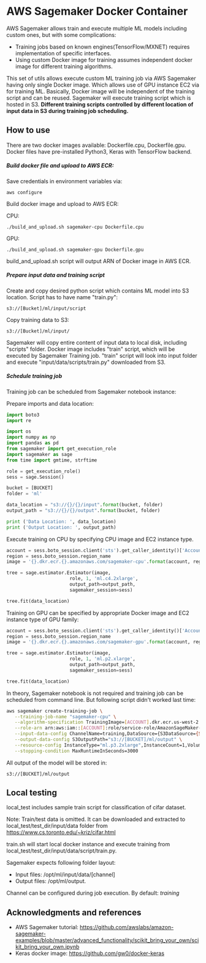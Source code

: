# AWS Sagemaker Docker Container

AWS Sagemaker allows train and execute multiple ML models including custom ones, but with some complications:
* Training jobs based on known engines(TensorFlow/MXNET) requires implementation of specific interfaces.
* Using custom Docker image for training assumes independent docker image for different training algorithms.

This set of utils allows execute custom ML training job via AWS Sagemaker having only single Docker image. Which allows use of GPU instance EC2 via for training ML.
Basically, Docker image will be independent of the training script and can be reused.
Sagemaker will execute training script which is hosted in S3. **Different training scripts controlled by different location of input data in S3 during training job scheduling.**

## How to use

There are two docker images available: Dockerfile.cpu, Dockerfile.gpu.
Docker files have pre-installed Python3, Keras with TensorFlow backend.

##### Build docker file and upload to AWS ECR:

Save credentials in environment variables via:
```
aws configure
```

Build docker image and upload to AWS ECR:

CPU:
```
./build_and_upload.sh sagemaker-cpu Dockerfile.cpu
```

GPU:
```
./build_and_upload.sh sagemaker-gpu Dockerfile.gpu
```

build_and_upload.sh script will output ARN of Docker image in AWS ECR.

##### Prepare input data and training script

Create and copy desired python script which contains ML model into S3 location. Script has to have name "train.py":
```
s3://[Bucket]/ml/input/script
```

Copy training data to S3:
```
s3://[Bucket]/ml/input/
```

Sagemaker will copy entire content of input data to local disk, including "scripts" folder.
Docker image includes "train" script, which will be executed by Sagemaker Training job.
"train" script will look into input folder and execute "input/data/scripts/train.py" downloaded from S3.

##### Schedule training job

Training job can be scheduled from Sagemaker notebook instance:

Prepare imports and data location:
```python
import boto3
import re

import os
import numpy as np
import pandas as pd
from sagemaker import get_execution_role
import sagemaker as sage
from time import gmtime, strftime

role = get_execution_role()
sess = sage.Session()

bucket = [BUCKET]
folder = 'ml'

data_location = "s3://{}/{}/input".format(bucket, folder)
output_path = "s3://{}/{}/output".format(bucket, folder)

print ('Data Location: ', data_location)
print ('Output Location: ', output_path)
```

Execute training on CPU by specifying CPU image and EC2 instance type.
```python
account = sess.boto_session.client('sts').get_caller_identity()['Account']
region = sess.boto_session.region_name
image = '{}.dkr.ecr.{}.amazonaws.com/sagemaker-cpu'.format(account, region)

tree = sage.estimator.Estimator(image,
                       role, 1, 'ml.c4.2xlarge',
                       output_path=output_path,
                       sagemaker_session=sess)

tree.fit(data_location)
```

Training on GPU can be specified by appropriate Docker image and EC2 instance type of GPU family:
```python
account = sess.boto_session.client('sts').get_caller_identity()['Account']
region = sess.boto_session.region_name
image = '{}.dkr.ecr.{}.amazonaws.com/sagemaker-gpu'.format(account, region)

tree = sage.estimator.Estimator(image,
                       role, 1, 'ml.p2.xlarge',
                       output_path=output_path,
                       sagemaker_session=sess)

tree.fit(data_location)
```

In theory, Sagemaker notebook is not required and training job can be scheduled from command line. But following script didn't worked last time:
```bash
aws sagemaker create-training-job \
   --training-job-name "sagemaker-cpu" \
   --algorithm-specification TrainingImage=[ACCOUNT].dkr.ecr.us-west-2.amazonaws.com/sagemaker-cpu,TrainingInputMode=File \
   --role-arn arn:aws:iam::[ACCOUNT]:role/service-role/AmazonSageMaker-ExecutionRole-[ROLE ID] \
   --input-data-config ChannelName=training,DataSource={S3DataSource={S3DataType="S3Prefix",S3Uri="s3://[BUCKET]/ml/input"}} \
   --output-data-config S3OutputPath="s3://[BUCKET]/ml/output" \
   --resource-config InstanceType="ml.p3.2xlarge",InstanceCount=1,VolumeSizeInGB=1 \
   --stopping-condition MaxRuntimeInSeconds=3000
```

All output of the model will be stored in:
```
s3://[BUCKET]/ml/output
```

## Local testing

local_test includes sample train script for classification of cifar dataset.

Note: Train/test data is omitted. It can be downloaded and extracted to local_test/test_dir/input/data folder from https://www.cs.toronto.edu/~kriz/cifar.html

train.sh will start local docker instance and execute training from local_test/test_dir/input/data/script/train.py.

Sagemaker expects following folder layout:
* Input files: /opt/ml/input/data/[channel]
* Output files: /opt/ml/output.

Channel can be configured during job execution. By default: *training*

## Acknowledgments and references
* AWS Sagemaker tutorial: https://github.com/awslabs/amazon-sagemaker-examples/blob/master/advanced_functionality/scikit_bring_your_own/scikit_bring_your_own.ipynb
* Keras docker image: https://github.com/gw0/docker-keras
